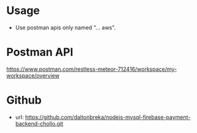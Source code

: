# Usage
- Use postman apis only named "... aws".

# Postman API
https://www.postman.com/restless-meteor-712416/workspace/my-workspace/overview

# Github
- url: https://github.com/daltonbreka/nodejs-mysql-firebase-payment-backend-chollo.git


